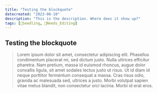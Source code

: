 ```yaml
---
title: "Testing the blockquote"
datecreated: "2023-06-10"
description: "This is the description. Where does it show up?"
tags: [🌱Seedling, 🧹Needs_Editing]
---
```

## Testing the blockquote

>Lorem ipsum dolor sit amet, consectetur adipiscing elit. Phasellus condimentum placerat mi, sed dictum justo. Nulla ultrices efficitur pharetra. Nam pretium, massa id euismod rhoncus, augue dolor convallis ligula, sit amet sodales lectus justo ut risus. Ut id diam id neque porttitor fermentum consequat a massa. Cras risus odio, gravida ac malesuada sed, ultrices a justo. Morbi volutpat sapien vitae metus blandit, non consectetur orci lacinia. Morbi id erat eros.
